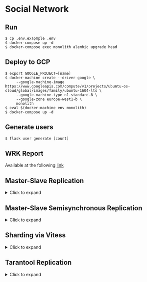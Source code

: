 # Social Network

## Run
````shell script
$ cp .env.exapmple .env
$ docker-compose up -d
$ docker-compose exec monolith alembic upgrade head
````

## Deploy to GCP
````shell script
$ export GOOGLE_PROJECT=[name]
$ docker-machine create --driver google \
     --google-machine-image https://www.googleapis.com/compute/v1/projects/ubuntu-os-cloud/global/images/family/ubuntu-1604-lts \
     --google-machine-type n1-standard-8 \
     --google-zone europe-west1-b \
     monolith
$ eval $(docker-machine env monolith)
$ docker-compose up -d
````

## Generate users
````shell script
$ flask user generate [count]
````

## WRK Report
Available at the following [link](https://github.com/antonLytkin18/otus-highload/blob/master/reports/wrk/wrk.ipynb)

## Master-Slave Replication
<details>
<summary>Click to expand</summary>

````shell script
$ export GOOGLE_PROJECT=[name]
$ docker-machine create --driver google \
     --google-machine-image https://www.googleapis.com/compute/v1/projects/ubuntu-os-cloud/global/images/family/ubuntu-1604-lts \
     --google-machine-type n1-standard-2 \
     monolith-db-slave
$ eval $(docker-machine env monolith-db-slave)
````

Open MySql port by adding firewall rule:
````shell script
$ gcloud compute firewall-rules create monolith-db-slave \
     --allow tcp:10101 \
     --target-tags=docker-machine \
     --description="Allow DB slave connections" \
     --direction=INGRESS 
````

Run containers:
````shell script
$ docker-compose -f docker-compose-replication.yml up -d
$ docker-compose -f docker-compose-replication.yml exec db_slave bash

````

Import actual DB Dump:
````shell script
$ mysql -h34.72.179.20 -uroot -p -P10101 app < dump/app_db.sql
````

Connect to MySql server and run the following command:
````sql
CHANGE MASTER TO
MASTER_HOST='34.78.37.195',
MASTER_PORT=10100,
MASTER_USER='root',
MASTER_PASSWORD='password',
MASTER_LOG_FILE='mysql-bin.000001',
MASTER_LOG_POS=0;

START SLAVE;
````
</details>

## Master-Slave Semisynchronous Replication
<details>
<summary>Click to expand</summary>

Install semi-sync plugin for master:
````shell script
docker-compose exec db mysql -uroot -p \
  -e "INSTALL PLUGIN rpl_semi_sync_master SONAME 'semisync_master.so';"
````

Install semi-sync plugins for slaves:
````shell script
docker-compose -f docker-compose-replication.yml exec db_slave mysql -uroot -p \
  -e "INSTALL PLUGIN rpl_semi_sync_slave SONAME 'semisync_slave.so';"

docker-compose -f docker-compose-replication.yml exec db_slave_1 mysql -uroot -p \
  -e "INSTALL PLUGIN rpl_semi_sync_slave SONAME 'semisync_slave.so';"
````

Enable semi-sync replication on master and show the result:
````shell script
docker-compose exec db mysql -uroot -p \
  -e "SET GLOBAL rpl_semi_sync_master_enabled = 1;" \
  -e "SHOW VARIABLES LIKE 'rpl_semi_sync%';"
````

Enable semi-sync replication on slaves and show the result:
````shell script
docker-compose -f docker-compose-replication.yml exec db_slave mysql -uroot -p \
  -e "SET GLOBAL rpl_semi_sync_slave_enabled = 1;" \
  -e "SHOW VARIABLES LIKE 'rpl_semi_sync%';"

docker-compose -f docker-compose-replication.yml exec db_slave_1 mysql -uroot -p \
  -e "SET GLOBAL rpl_semi_sync_slave_enabled = 1;" \
  -e "SHOW VARIABLES LIKE 'rpl_semi_sync%';"
````
</details>

## Sharding via Vitess
<details>
<summary>Click to expand</summary>

### Preparing environment

Create GCP instance:
````shell script
docker-machine create --driver google \
     --google-machine-image https://www.googleapis.com/compute/v1/projects/ubuntu-os-cloud/global/images/family/ubuntu-1604-lts \
     --google-machine-type n1-standard-4 \
     vitess
eval $(docker-machine env vitess)
````

Open MySql port by adding firewall rule:
````shell script
gcloud compute firewall-rules create vitess \
     --allow tcp:15000,tcp:15001,tcp:15306 \
     --target-tags=docker-machine \
     --description="Sharing vitess ports" \
     --direction=INGRESS
````

Clone vitess repository and run it using docker:
```shell script
git clone https://github.com/vitessio/vitess.git
cd vitess/ && docker build -f docker/local/Dockerfile -t vitess/local .
docker run -p 15000:15000 -p 15001:15001 -p 15306:15306 --rm -it vitess/local
```

Run application with master database:
````
docker-compose up -d
````

Run replica databases:
````
docker-compose -f docker-compose-replication.yml up -d
````

### Move source tables to reshard

Create Vttablet using current master and replica databases:
```shell script
vttablet \
 $TOPOLOGY_FLAGS \
 -logtostderr \
 -tablet-path "zone1-0000000200" \
 -init_keyspace app \
 -init_shard 0 \
 -init_tablet_type replica \
 -port 15200 \
 -grpc_port 16200 \
 -service_map 'grpc-queryservice,grpc-tabletmanager,grpc-updatestream' \
 -db_host 35.195.211.151 \
 -db_port 10100 \
 -db_repl_user root \
 -db_repl_password password \
 -db_filtered_user root \
 -db_filtered_password password \
 -db_app_user root \
 -db_app_password password \
 -db_dba_user root \
 -db_dba_password password \
 -init_db_name_override app \
 -init_populate_metadata \
 > $VTDATAROOT/$tablet_dir/vttablet.out 2>&1 &

vttablet \
 $TOPOLOGY_FLAGS \
 -logtostderr \
 -tablet-path "zone1-0000000201" \
 -init_keyspace app \
 -init_shard 0 \
 -init_tablet_type replica \
 -port 15201 \
 -grpc_port 16201 \
 -service_map 'grpc-queryservice,grpc-tabletmanager,grpc-updatestream' \
 -db_host 35.195.211.151 \
 -db_port 10101 \
 -db_repl_user root \
 -db_repl_password password \
 -db_filtered_user root \
 -db_filtered_password password \
 -db_app_user root \
 -db_app_password password \
 -db_dba_user root \
 -db_dba_password password \
 -init_db_name_override app \
 -init_populate_metadata \
 > $VTDATAROOT/$tablet_dir/vttablet.out 2>&1 &
```

Mark first Vttablet as master:
````shell script
vtctlclient InitShardMaster -force app/0 zone1-200
````

Create new Keyspace for resharding:
````shell script
vtctl $TOPOLOGY_FLAGS CreateKeyspace -sharding_column_name=chat_id chat_message
````

Create new Vttablets for single shard:
````shell script
for i in 300 301; do
 CELL=zone1 TABLET_UID=$i ./scripts/mysqlctl-up.sh
 CELL=zone1 KEYSPACE=chat_message TABLET_UID=$i ./scripts/vttablet-up.sh
done
````

Mark first Vttablet as master:
````shell script
vtctlclient InitShardMaster -force chat_message/0 zone1-300
````

Move table `chat_message`:
````shell script
vtctlclient MoveTables -workflow=app2chat_message app chat_message '{"chat_message":{}}'
````

Show the difference between two sources:
````shell script
vtctlclient VDiff chat_message.app2chat_message

````

Switch read and write operations without downtime:
````shell script
vtctlclient SwitchReads -tablet_type=rdonly chat_message.app2chat_message
vtctlclient SwitchReads -tablet_type=replica chat_message.app2chat_message

vtctlclient SwitchWrites chat_message.app2chat_message
````

Switch application database connection credentials used for `chat_message` table.  
VTGate credentials:
````.env
CHAT_MYSQL_HOST=34.66.217.5
CHAT_MYSQL_PORT=15306
CHAT_MYSQL_USER=mysql_user
CHAT_MYSQL_PASSWORD=mysql_password
CHAT_MYSQL_ROOT_PASSWORD=mysql_password
CHAT_MYSQL_DB=chat_message
````

Drop source table:
````shell script
vtctlclient DropSources chat_message.app2chat_message
````

Now application is using VTGate connection to serve all operations with table `chat_message`.

### Resharding from `0` to `-80, 80-` shards without downtime

Create new Vttablets for shards `-80, 80-`:
````shell script
for i in 400 401; do
 CELL=zone1 TABLET_UID=$i ./scripts/mysqlctl-up.sh
 SHARD=-80 CELL=zone1 KEYSPACE=chat_message TABLET_UID=$i ./scripts/vttablet-up.sh
done

vtctlclient InitShardMaster -force chat_message/-80 zone1-400

for i in 500 501; do
 CELL=zone1 TABLET_UID=$i ./scripts/mysqlctl-up.sh
 SHARD=80- CELL=zone1 KEYSPACE=chat_message TABLET_UID=$i ./scripts/vttablet-up.sh
done

vtctlclient InitShardMaster -force chat_message/80- zone1-500
````

Create and apply VSchema for table `chat_message`. Sharding function is `reverse_bits`.
````shell script
echo '{
    "sharded": true,
    "vindexes": {
      "hash_f": {
        "type": "reverse_bits"
      }
    },
    "tables": {
      "chat_message": {
        "column_vindexes": [
          {
            "column": "chat_id",
            "name": "hash_f"
          }
        ]
      },
      "/.*": {
        "column_vindexes": [
          {
            "column": "chat_id",
            "name": "hash_f"
          }
        ]
      }
    }
}' > chat_vschema.json

vtctl $TOPOLOGY_FLAGS ApplyVSchema -vschema_file=chat_vschema.json chat_message
rm -f chat_vschema.json
````

Reload schema keyspace:
````shell script
vtctlclient ReloadSchemaKeyspace -concurrency=10 chat_message
````

Run resharding:
````shell script
vtctlclient Reshard chat_message.chat2chat '0' '-80,80-'
````

Show the difference between two sources:
````shell script
vtctlclient VDiff chat_message.chat2chat
````

Switch read and write operations without downtime:
````
vtctlclient SwitchReads -tablet_type=rdonly chat_message.chat2chat
vtctlclient SwitchReads -tablet_type=replica chat_message.chat2chat

vtctlclient SwitchWrites chat_message.chat2chat
````

Delete source shard:
````shell script
vtctlclient DeleteShard -recursive chat_message/0
````

### Resharding from `-80` to `-40, 40-80` shards without downtime

Create new Vttablets for shards `-40, 40-80`:

````shell script
for i in 600 601; do
 CELL=zone1 TABLET_UID=$i ./scripts/mysqlctl-up.sh
 SHARD=-40 CELL=zone1 KEYSPACE=chat_message TABLET_UID=$i ./scripts/vttablet-up.sh
done

vtctlclient InitShardMaster -force chat_message/-40 zone1-600

for i in 700 701; do
 CELL=zone1 TABLET_UID=$i ./scripts/mysqlctl-up.sh
 SHARD=40-80 CELL=zone1 KEYSPACE=chat_message TABLET_UID=$i ./scripts/vttablet-up.sh
done

vtctlclient InitShardMaster -force chat_message/40-80 zone1-700
````

Run resharding:
````shell script
vtctlclient Reshard chat_message.chat2chat-80 '-80' '-40,40-80'
````

Show the difference between two sources:
````shell script
vtctlclient VDiff chat_message.chat2chat-80
````

Switch read and write operations without downtime:
````shell script
vtctlclient SwitchReads -tablet_type=rdonly chat_message.chat2chat-80
vtctlclient SwitchReads -tablet_type=replica chat_message.chat2chat-80

vtctlclient SwitchWrites chat_message.chat2chat-80
````

Delete source shard:
````shell script
vtctlclient DeleteShard -recursive chat_message/-80
````
</details>

## Tarantool Replication
<details>
<summary>Click to expand</summary>

1. Start docker-compose:
````shell script
docker-compose up -d
````

2. Run tarantool console and execute script within:
````shell script
docker-compose exec tarantool console
dofile('/opt/tarantool/init.lua')
````

3. Restart replicator container to read binlog and start replication:
````shell script
docker-compose restart tarantool-replicator
````

4. Check replicatord status:
````shell script
docker-compose exec tarantool-replicator systemctl status replicatord
````

5. Analyze replicatord logs:
````shell script
docker-compose exec tarantool-replicator tail -f /var/log/replicatord.log
````

</details>
